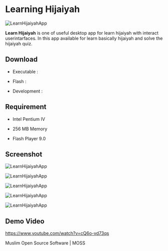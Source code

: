 # Learning Hijaiyah

![LearnHijaiyahApp]()

**Learn Hijaiyah** is one of useful desktop app for learn hijaiyah with interact userintarfaces. In this app available for learn basically hijaiyah and solve the hijaiyah quiz.

## Download 

* Executable : 

* Flash : 

* Development : 

## Requirement

* Intel Pentium IV

* 256 MB Memory

* Flash Player 9.0

## Screenshot

![LearnHijaiyahApp]()

![LearnHijaiyahApp]()

![LearnHijaiyahApp]()

![LearnHijaiyahApp]()

![LearnHijaiyahApp]()

## Demo Video

https://www.youtube.com/watch?v=cQ6o-vd73qs

Muslim Open Source Software | MOSS

